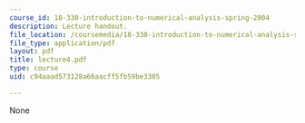 ```yaml
---
course_id: 18-330-introduction-to-numerical-analysis-spring-2004
description: Lecture handout.
file_location: /coursemedia/18-330-introduction-to-numerical-analysis-spring-2004/c94aaad573128a66aacff5fb59be3305_lecture4.pdf
file_type: application/pdf
layout: pdf
title: lecture4.pdf
type: course
uid: c94aaad573128a66aacff5fb59be3305

---
```

None